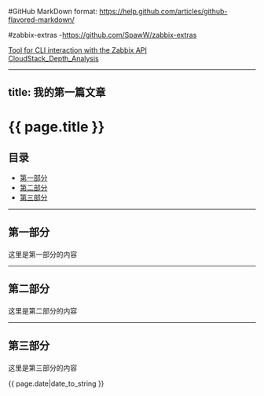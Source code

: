 #GitHub MarkDown format:
https://help.github.com/articles/github-flavored-markdown/

#zabbix-extras
-https://github.com/SpawW/zabbix-extras

<a href=https://github.com/BrianGallew/zabbix_tool>Tool for CLI interaction with the Zabbix API</a><br>
<a href=https://github.com/HeidCloud/CloudStack_Depth_AnalysisK>CloudStack_Depth_Analysis</a>



---
title: 我的第一篇文章
---

# {{ page.title }}

## 目录
+ [第一部分](#partI)
+ [第二部分](#partII)
+ [第三部分](#partIII)

----------------------------------

## 第一部分 <p id="partI"></p>
这里是第一部分的内容

----------------------------------

## 第二部分 <p id="partII"></p>
这里是第二部分的内容

----------------------------------

## 第三部分 <p id="partIII"></p>
这里是第三部分的内容

{{ page.date|date_to_string }}


